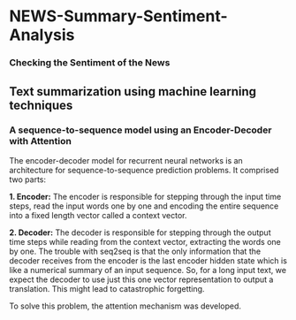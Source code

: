 # NEWS-Summary-Sentiment-Analysis
### Checking the Sentiment of the News

## Text summarization using machine learning techniques
### A sequence-to-sequence model using an Encoder-Decoder with Attention
The encoder-decoder model for recurrent neural networks is an architecture for sequence-to-sequence prediction problems. It comprised two parts:

 **1. Encoder:** The encoder is responsible for stepping through the input time steps, read the input words one by one and encoding the entire sequence into a fixed length vector called a context vector.

 **2. Decoder:** The decoder is responsible for stepping through the output time steps while reading from the context vector, extracting the words one by one. The trouble with seq2seq is that the only information that the decoder receives from the encoder is the last encoder hidden state which is like a numerical summary of an input sequence. So, for a long input text, we expect the decoder to use just this one vector representation to output a translation. This might lead to catastrophic forgetting.

To solve this problem, the attention mechanism was developed.
